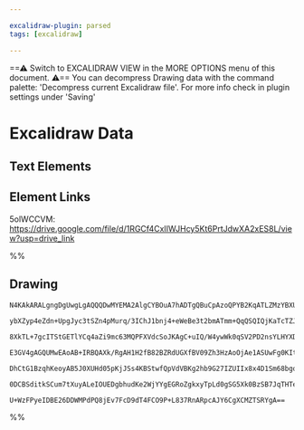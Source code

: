 ```yaml
---

excalidraw-plugin: parsed
tags: [excalidraw]

---
```

==⚠  Switch to EXCALIDRAW VIEW in the MORE OPTIONS menu of this document. ⚠== You can decompress Drawing data with the command palette: 'Decompress current Excalidraw file'. For more info check in plugin settings under 'Saving'



# Excalidraw Data

## Text Elements
## Element Links
5olWCCVM: https://drive.google.com/file/d/1RGCf4CxIIWJHcy5Kt6PrtJdwXA2xES8L/view?usp=drive_link

%%
## Drawing
```compressed-json
N4KAkARALgngDgUwgLgAQQQDwMYEMA2AlgCYBOuA7hADTgQBuCpAzoQPYB2KqATLZMzYBXUtiRoIACyhQ4zZAHoFAc0JRJQgEYA6bGwC2CgF7N6hbEcK4OCtptbErHALRY8RMpWdx8Q1TdIEfARcZgRmBShcZQUebQAObQBmGjoghH0EDihmbgBtcDBQMBKIEm4IAFY2fAB1AGF6gDUAWVSSyFhECozNBGJiXE1g9tLMbmcAdgAGADZtAEZpgBZl

ybXZyp4eZdn+UpgJyc3tSZn4pMurq/3IChJ1bnj4+eWeBe3t2bmATmm+QqQSQIQjKaTcTZJbSrJI7F7TSrLeLTeK3CDWZQjNDTNHMKCkNgAawQ9RqbFIFQAxAsEDSaaNIJpcNhCcoCUIOMRSfhyRV8dZmHBcIFsgyIAAzQj4fAAZVgWPQgg8YrxBOJtQekm4AI6EFVRIQcpgCr1NXKaPZYI44VyaAWaLYQuwakOdumOMBEDZwjgAEliLbUHkALpo

8XkTL+7gcITStGETlYCq4aZi9mc63MQPFXVdcSoJKAgC+uIQ/W4ywWk0qSV2PD2nsYLHYXDQ1cmaKbrE4ADlOGJuFXZsskpVZjsO57CMwACLpKDltDighhNGaYScgCiwUy2UDIbRQjggwXxEH6wR0yWlQRlR+aKIHEJFWksnkSjIhEY2mUbDYmIQXQDAUSVggUYgFAWAAlABxepxWWepMF9X1agAKQACWwGBKgAaSgWYAAVSCgNDiAoAANABBHhM

E3GV4gAGQUMwEAoAB+IRBQAXk/RgAH1H2fB82BZRdUGXfBV09Zh3HzAoOjAe1ASUwFg0KItwFDOhcDgOA5VwBduBzaBgUyCoiDBKBRgYQg2IAIWZVl0y5MkKQkSlxS87ybOwEQRSgX0F30OU1RJNyqTpWkkH2CA/NIAKgoyRyWW9DlXJ5dz0H5DhBWFLJrNi+LEuCgAxKVZXlfNTWVIr/IKpKQvxA0NWIR40B1SBioa4LQoNI0TSVc1Cji+rskaq

DhCtG1BzqhKeoyAB5J0XUHd05pKjJSs4KBStwfQpVdVBKg2hb9G27IZUIIx8x4D1Sm68bgoAFSwKAqMs1t0GCcVCpGx7At6qISKohK2AoYFcDPNAYzjf6xsBjJN05UGCQhkJofQYU0d8hHGtR8HnvgaqXJs2SCWlCjuEmeJKm0SpKmRWZ4gWWYfkmH4fhOkbyZqfAAE1B22BZkh4WF2ZZlYkh+JJYqMP99GMxsCCEfNpgSSYeB+ccNNOp6Mkm9LM

0DCBSditkSCum7tXuyALeIOUEDgbhudKe2WjYYgEGRoZgkxyTpLd0gSG5Xk0BzSB7JqTHTeUJkAAp3g7Xgq2oFPk/VyoAEoxSghBlFjYUKlIOPcETpIcV4Cu07FyvM5z3X4fmy7muJZaoBbQNYfwWLw32hA88TYOOGUJXdSyX3xPxVW0WwIhnbQaeEDRDh++4JeHSEKBH3zJfG9KOwACsEGwHIZVXuAPa9n3hnEgPl5G5kO8YZ6/3wMfSjzCowmC

U+WzFPyeIDBE26DDWMPdPQ8jEv7FcD9dT4FCO9P+L837RnARpcAJY6CgXCMZTSRYgA==
```
%%